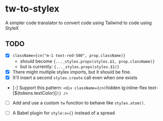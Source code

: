 # tw-to-stylex

A simpler code translator to convert code using Tailwind to code using StyleX

## TODO

- [x] `className={cn("m-1 text-red-500", prop.className)}`
  - should become `{..._stylex.props(styles.$1, prop.className)}`
  - but is currently: `{..._stylex.props(styles.$1)}`
- [x] There might multiple stylex imports, but it should be fine.
- [x] It'll insert a second `stylex.create` call even when one exists
- [-] Support this pattern: `<div className={cn(`hidden lg:inline-flex text-[${tokens.textColor}]`)} />`
- [ ] Add and use a custom `tw` function to behave like `stylex.atom()`.

- [ ] A Babel plugin for `style:x={}` instead of a spread
